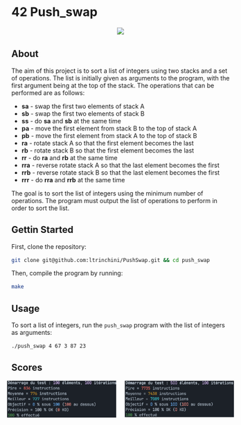 # 42 Push_swap
<p float='left' align='center'>
<img src="./rscs/push_swap.gif" width="60%">
<p>

## About
The aim of this project is to sort a list of integers using two stacks and a set of operations. The list is initially given as arguments to the program, with the first argument being at the top of the stack. The operations that can be performed are as follows:

* **sa** - swap the first two elements of stack A
* **sb** - swap the first two elements of stack B
* **ss** - do **sa** and **sb** at the same time
* **pa** - move the first element from stack B to the top of stack A
* **pb** - move the first element from stack A to the top of stack B
* **ra** - rotate stack A so that the first element becomes the last
* **rb** - rotate stack B so that the first element becomes the last
* **rr** - do **ra** and **rb** at the same time
* **rra** - reverse rotate stack A so that the last element becomes the first
* **rrb** - reverse rotate stack B so that the last element becomes the first
* **rrr** - do **rra** and **rrb** at the same time

The goal is to sort the list of integers using the minimum number of operations. The program must output the list of operations to perform in order to sort the list.

## Gettin Started
First, clone the repository:
```` bash
git clone git@github.com:ltrinchini/PushSwap.git && cd push_swap
````

Then, compile the program by running:
```` bash
make
````

## Usage
To sort a list of integers, run the `push_swap` program with the list of integers as arguments:
```` bash
./push_swap 4 67 3 87 23
````

## Scores

<div style="display: flex; justify-content: center; align-items: center;">
  <img src="./rscs/score_100.png" style="width: 50%; margin-right: 10px;">
  <img src="./rscs/score_500.png" style="width: 50%; margin-left: 10px;">
</div>

